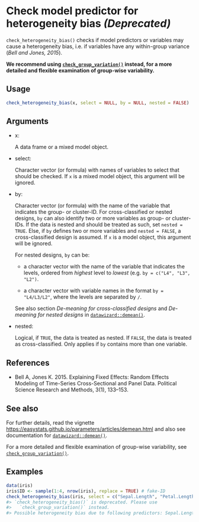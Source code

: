 # Check model predictor for heterogeneity bias *(Deprecated)*

`check_heterogeneity_bias()` checks if model predictors or variables may
cause a heterogeneity bias, i.e. if variables have any within-group
variance (*Bell and Jones, 2015*).

**We recommend using
[`check_group_variation()`](https://easystats.github.io/performance/reference/check_group_variation.md)
instead, for a more detailed and flexible examination of group-wise
variability.**

## Usage

``` r
check_heterogeneity_bias(x, select = NULL, by = NULL, nested = FALSE)
```

## Arguments

- x:

  A data frame or a mixed model object.

- select:

  Character vector (or formula) with names of variables to select that
  should be checked. If `x` is a mixed model object, this argument will
  be ignored.

- by:

  Character vector (or formula) with the name of the variable that
  indicates the group- or cluster-ID. For cross-classified or nested
  designs, `by` can also identify two or more variables as group- or
  cluster-IDs. If the data is nested and should be treated as such, set
  `nested = TRUE`. Else, if `by` defines two or more variables and
  `nested = FALSE`, a cross-classified design is assumed. If `x` is a
  model object, this argument will be ignored.

  For nested designs, `by` can be:

  - a character vector with the name of the variable that indicates the
    levels, ordered from *highest* level to *lowest* (e.g.
    `by = c("L4", "L3", "L2")`.

  - a character vector with variable names in the format
    `by = "L4/L3/L2"`, where the levels are separated by `/`.

  See also section *De-meaning for cross-classified designs* and
  *De-meaning for nested designs* in
  [`datawizard::demean()`](https://easystats.github.io/datawizard/reference/demean.html).

- nested:

  Logical, if `TRUE`, the data is treated as nested. If `FALSE`, the
  data is treated as cross-classified. Only applies if `by` contains
  more than one variable.

## References

- Bell A, Jones K. 2015. Explaining Fixed Effects: Random Effects
  Modeling of Time-Series Cross-Sectional and Panel Data. Political
  Science Research and Methods, 3(1), 133–153.

## See also

For further details, read the vignette
<https://easystats.github.io/parameters/articles/demean.html> and also
see documentation for
[`datawizard::demean()`](https://easystats.github.io/datawizard/reference/demean.html).

For a more detailed and flexible examination of group-wise variability,
see
[`check_group_variation()`](https://easystats.github.io/performance/reference/check_group_variation.md).

## Examples

``` r
data(iris)
iris$ID <- sample(1:4, nrow(iris), replace = TRUE) # fake-ID
check_heterogeneity_bias(iris, select = c("Sepal.Length", "Petal.Length"), by = "ID")
#> `check_heterogeneity_bias()` is deprecated. Please use
#>   `check_group_variation()` instead.
#> Possible heterogeneity bias due to following predictors: Sepal.Length, Petal.Length
```
